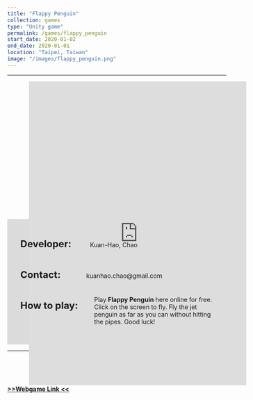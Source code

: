 ```yaml
---
title: "Flappy Penguin"
collection: games
type: "Unity game"
permalink: /games/flappy_penguin
start_date: 2020-01-02
end_date: 2020-01-01
location: "Taipei, Taiwan"
image: "/images/flappy_penguin.png"
---
```


---

<embed src="https://storage.googleapis.com/kuanhao.nctu.me/flappy_penguin/index_full.html" style="width: 500px; height: 700px; margin-left: 50px">
<a href="http://kuanhao.nctu.me/flappy_penguin/index.html" target="_blank"><b> >>Webgame Link << </b></a>

<div style="background-color: #dbdbdb; padding: 30px; margin-top:-400px">
  <p> <b style="font-size: 22px">Developer:</b> &nbsp; &nbsp; &nbsp; &nbsp; &nbsp; Kuan-Hao, Chao</p>
  <br>
  <p> <b style="font-size: 22px">Contact:</b> &nbsp; &nbsp; &nbsp; &nbsp; &nbsp; &nbsp; &nbsp; kuanhao.chao@gmail.com</p>
  <br>
  <p style=" margin-bottom: 10px;"> <b style="font-size: 22px;">How to play:</b></p>
  <p  style="margin-left: 170px; margin-top: -45px">Play <b>Flappy Penguin</b> here online for free. Click on the screen to fly. Fly the jet penguin as far as you can without hitting the pipes. Good luck!</p>
</div>

---
